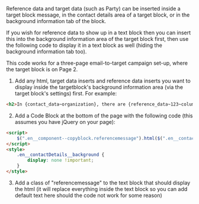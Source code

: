 Reference data and target data (such as Party) can be inserted inside a target block message, in the contact details area of a target block, or in the background information tab of the block.

If you wish for reference data to show up in a text block then you can insert this into the background information area of the target block first, then use the following code to display it in a text block as well (hiding the background information tab too).

This code works for a three-page email-to-target campaign set-up, where the target block is on Page 2.

1) Add any html, target data inserts and reference data inserts you want to display inside the targetblock's background information area (via the target block's settings) first. 
For example:
```html
<h2>In {contact_data~organization}, there are {reference_data~123~column1} cases of graffiti every year.</h2> 
```
2) Add a Code Block at the bottom of the page with the following code (this assumes you have jQuery on your page):
```html
<script>
    $(".en__component--copyblock.referencemessage").html($(".en__contactBackground__text pre").text().trim());
</script> 
<style>
    .en__contactDetails__background {
        display: none !important;
    }
</style> 
```
3) Add a class of "referencemessage" to the text block that should display the html (it will replace everything inside the text block so you can add default text here should the code not work for some reason)

